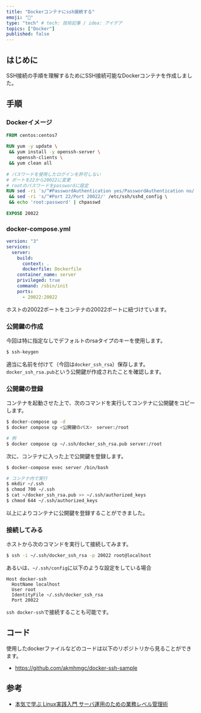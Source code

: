 ```yaml
---
title: "Dockerコンテナにssh接続する"
emoji: "🔑"
type: "tech" # tech: 技術記事 / idea: アイデア
topics: ["Docker"]
published: false
---
```


## はじめに
SSH接続の手順を理解するためにSSH接続可能なDockerコンテナを作成しました。
## 手順
### Dockerイメージ
```dockerfile
FROM centos:centos7
 
RUN yum -y update \
 && yum install -y openssh-server \
    openssh-clients \
 && yum clean all
 
# パスワードを使用したログインを許可しない
# ポートを22から20022に変更
# rootのパスワードをpasswordに設定
RUN sed -ri 's/^#PasswordAuthentication yes/PasswordAuthentication no/' /etc/ssh/sshd_config \
 && sed -ri 's/^#Port 22/Port 20022/' /etc/ssh/sshd_config \
 && echo 'root:password' | chpasswd
  
EXPOSE 20022
```

### docker-compose.yml

```docker-compose.yml
version: "3"
services:
  server:
    build:
      context: .
      dockerfile: Dockerfile
    container_name: server
    privileged: true
    command: /sbin/init
    ports:
      - 20022:20022
```

ホストの20022ポートをコンテナの20022ポートに紐づけています。

### 公開鍵の作成
今回は特に指定なしでデフォルトのrsaタイプのキーを使用します。

```sh
$ ssh-keygen
```

適当に名前を付けて（今回は`docker_ssh_rsa`）保存します。
`docker_ssh_rsa.pub`という公開鍵が作成されたことを確認します。

### 公開鍵の登録

コンテナを起動させた上で、次のコマンドを実行してコンテナに公開鍵をコピーします。

```sh
$ docker-compose up -d
$ docker compose cp <公開鍵のパス>　server:/root

# 例
$ docker compose cp ~/.ssh/docker_ssh_rsa.pub server:/root
```

次に、コンテナに入った上で公開鍵を登録します。

```sh
$ docker-compose exec server /bin/bash
```

```sh
# コンテナ内で実行
$ mkdir ~/.ssh
$ chmod 700 ~/.ssh
$ cat ~/docker_ssh_rsa.pub >> ~/.ssh/authorized_keys
$ chmod 644 ~/.ssh/authorized_keys
```

以上によりコンテナに公開鍵を登録することができました。

### 接続してみる
ホストから次のコマンドを実行して接続してみます。

```sh
$ ssh -i ~/.ssh/docker_ssh_rsa -p 20022 root@localhost
```

あるいは、`~/.ssh/config`に以下のような設定をしている場合

```sh:~/.ssh/config
Host docker-ssh
  HostName localhost
  User root
  IdentityFile ~/.ssh/docker_ssh_rsa
  Port 20022
```

`ssh docker-ssh`で接続することも可能です。

## コード
使用したdockerファイルなどのコードは以下のリポジトリから見ることができます。

- https://github.com/akmhmgc/docker-ssh-sample

## 参考
- [本気で学ぶ Linux実践入門 サーバ運用のための業務レベル管理術](https://www.amazon.co.jp/%E6%9C%AC%E6%B0%97%E3%81%A7%E5%AD%A6%E3%81%B6-Linux%E5%AE%9F%E8%B7%B5%E5%85%A5%E9%96%80-%E3%82%B5%E3%83%BC%E3%83%90%E9%81%8B%E7%94%A8%E3%81%AE%E3%81%9F%E3%82%81%E3%81%AE%E6%A5%AD%E5%8B%99%E3%83%AC%E3%83%99%E3%83%AB%E7%AE%A1%E7%90%86%E8%A1%93-%E5%A4%A7%E7%AB%B9-%E9%BE%8D%E5%8F%B2/dp/4797397640)

